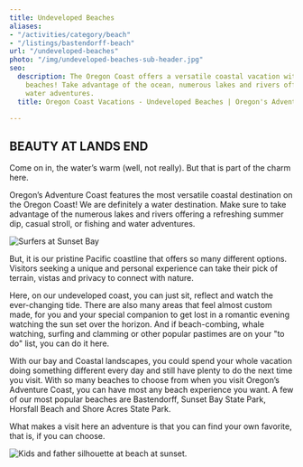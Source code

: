 ```yaml
---
title: Undeveloped Beaches
aliases:
- "/activities/category/beach"
- "/listings/bastendorff-beach"
url: "/undeveloped-beaches"
photo: "/img/undeveloped-beaches-sub-header.jpg"
seo:
  description: The Oregon Coast offers a versatile coastal vacation with various undeveloped
    beaches! Take advantage of the ocean, numerous lakes and rivers offering exciting
    water adventures.
  title: Oregon Coast Vacations - Undeveloped Beaches | Oregon's Adventure Coast

---
```

## BEAUTY AT LANDS END

Come on in, the water’s warm (well, not really). But that is part of the charm here.

Oregon’s Adventure Coast features the most versatile  coastal destination on the Oregon Coast! We are definitely a water destination.  Make sure to take advantage of the numerous lakes and rivers offering a refreshing summer dip, casual stroll, or fishing and water adventures.

![Surfers at Sunset Bay](/img/beaches-sunset-bay.jpg)

But, it is our pristine Pacific coastline that offers so many different options. Visitors seeking a unique and personal experience can take their pick of terrain, vistas and privacy to connect with nature.

Here, on our undeveloped coast, you can just sit, reflect and watch the ever-changing tide. There are also many areas that feel almost custom made, for you and your special companion to get lost in a romantic evening watching the sun set over the horizon.  And if beach-combing, whale watching, surfing and clamming or other popular pastimes are on your "to do" list, you can do it here.

With our bay and Coastal landscapes, you could spend your whole vacation doing something different every day and still have plenty to do the next time you visit. With so many beaches to choose from when you visit Oregon’s Adventure Coast, you can have most any beach experience you want. A few of our most popular beaches are Bastendorff, Sunset Bay State Park, Horsfall Beach and Shore Acres State Park.

What makes a visit here an adventure is that you can find your own favorite, that is, if you can choose.

![Kids and father silhouette at beach at sunset.](/img/kids-silhouette-beaches-sunset.jpg)